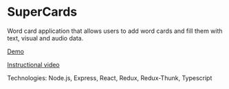 # SuperCards
Word card application that allows users to add word cards and fill them with text, visual and audio data.

[Demo](https://shrouded-island-14882.herokuapp.com)

[Instructional video ](https://www.youtube.com/watch?v=7vCFeunxRxk&feature=youtu.be)

Technologies: Node.js, Express, React, Redux, Redux-Thunk, Typescript
